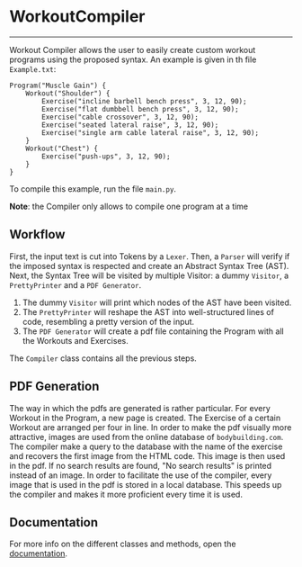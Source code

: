 # WorkoutCompiler

---
Workout Compiler allows the user to easily create custom workout programs using the proposed syntax.
An example is given in th file `Example.txt`:

```
Program("Muscle Gain") {
    Workout("Shoulder") {
        Exercise("incline barbell bench press", 3, 12, 90);
        Exercise("flat dumbbell bench press", 3, 12, 90);
        Exercise("cable crossover", 3, 12, 90);
        Exercise("seated lateral raise", 3, 12, 90);
        Exercise("single arm cable lateral raise", 3, 12, 90);
    }
    Workout("Chest") {
        Exercise("push-ups", 3, 12, 90);
    }
}
```

To compile this example, run the file `main.py`.

**Note**: the Compiler only allows to compile one program at a time

## Workflow

First, the input text is cut into Tokens by a `Lexer`.
Then, a `Parser` will verify if the imposed syntax is respected and create an Abstract Syntax Tree (AST).
Next, the Syntax Tree will be visited by multiple Visitor: a dummy `Visitor`, a `PrettyPrinter` and a `PDF Generator`.
1. The dummy `Visitor` will print which nodes of the AST have been visited.
2. The `PrettyPrinter` will reshape the AST into well-structured lines of code, resembling a pretty version of the input.
3. The `PDF Generator` will create a pdf file containing the Program with all the Workouts and Exercises.

The `Compiler` class contains all the previous steps.

## PDF Generation

The way in which the pdfs are generated is rather particular.
For every Workout in the Program, a new page is created.
The Exercise of a certain Workout are arranged per four in line.
In order to make the pdf visually more attractive, images are used from the online database of `bodybuilding.com`.
The compiler make a query to the database with the name of the exercise and recovers the first image from the HTML code.
This image is then used in the pdf.
If no search results are found, "No search results" is printed instead of an image.
In order to facilitate the use of the compiler, every image that is used in the pdf is stored in a local database.
This speeds up the compiler and makes it more proficient every time it is used.

## Documentation

For more info on the different classes and methods, open the [documentation](./Docs/build/index.html).